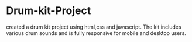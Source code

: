 # Drum-kit-Project
created a drum kit project using html,css and javascript. The kit includes various drum sounds and is fully responsive for mobile and desktop users.
